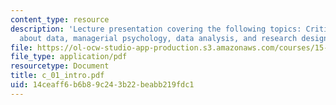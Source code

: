 ```yaml
---
content_type: resource
description: 'Lecture presentation covering the following topics: Critical thinking
  about data, managerial psychology, data analysis, and research design & execution.'
file: https://ol-ocw-studio-app-production.s3.amazonaws.com/courses/15-301-managerial-psychology-laboratory-fall-2004/14ceaff6b6b89c243b22beabb219fdc1_c_01_intro.pdf
file_type: application/pdf
resourcetype: Document
title: c_01_intro.pdf
uid: 14ceaff6-b6b8-9c24-3b22-beabb219fdc1
---
```

